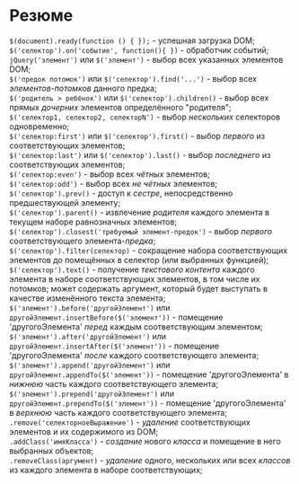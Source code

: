 # Резюме

`$(document).ready(function () { });` - успешная загрузка DOM;   
`$('селектор').on('событие', function(){ })` - обработчик событий;   
`jQuery('элемент')` или `$('элемент')` - выбор всех указанных элементов DOM;   
`$('предок потомок')` или `$('селектор').find­('...')` - выбор всех _элементов-потомков_ данного предка;   
`$('родитель > ребёнок')` или `$('селектор').children­()` - выбор всех прямых _дочерних_ элементов  определённого "родителя";   
`$('селектор1, селектор2, селекторN')` - выбор _нескольких_ селекторов одновременно;   
`$('селектор:first')` или `$('селектор').first()` - выбор _первого_ из соответствующих элементов;    
`$('селектор:last')` или `$('селектор').last()` - выбор _последнего_ из соответствующих элементов;   
`$('селектор:ev­en')` - выбор всех _чётных_ элементов;   
`$('селектор:odd')` - выбор всех _не чётных_ элементов;   
`$('селектор').pre­v()` - доступ к _сестре_, непосредственно предшествующей элементу;   
`$('селектор').paren­t()` - извлечение _родителя_ каждого элемента в текущем наборе равнозначных элементов;   
`$('селектор').closest('требуемый элемент-предок')` - выбор _первого_ соответствующего элемента-_предка_;   
`$('селектор').filter(селектор)` - сокращение набора соответствующих элементов до помещённых в селектор (или выбранных функцией);   
`$('селектор').text()` - получение _текстового контента_ каждого элемента в наборе соответствующих элементов, в том числе их потомков; может содержать аргумент, который будет выступать в качестве изменённого текста элемента;     
`$('элемент').before('другойЭлемент')` или `другойЭлемент.insertBefore($('элемент'))` - помещение 'другогоЭлемента' _перед_ каждым соответствующим элементом;   
`$('элемент').after('другойЭлемент')` или `другойЭлемент.insertAfter($('элемент'))` - помещение 'другогоЭлемента' _после_ каждого соответствующего элемента;   
`$('элемент').append('другойЭлемент')` или `другойЭлемент.appendTo($('элемент'))` - помещение 'другогоЭлемента' в _нижнюю_ часть каждого соответствующего элемента;   
`$('элемент').prepend('другойЭлемент')` или `другойЭлемент.prependTo($('элемент'))` - помещение 'другогоЭлемента' в _верхнюю_ часть каждого соответствующего элемента;   
`.remove('селекторноеВыражение')` - _удаление_ соответствующих элементов и их содержимого из DOM;   
`.addClass('имяКласса')` - _создание_ нового _класса_ и помещение в него выбранных объектов;   
`.removeClass(аргумент)` - _удаление_ одного, нескольких или всех _классов_ из каждого элемента в наборе соответствующих;   